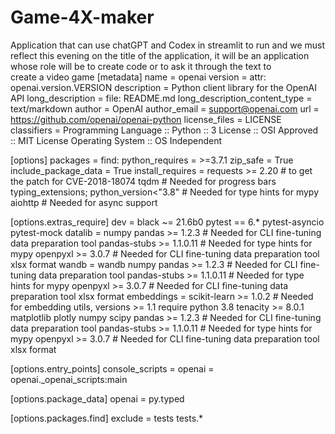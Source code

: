 # Game-4X-maker
Application that can use chatGPT and Codex in streamlit to run and we must reflect this evening on the title of the application, it will be an application whose role will be to create code or to ask it through the text to create a video game
[metadata]
name = openai
version = attr: openai.version.VERSION
description = Python client library for the OpenAI API
long_description = file: README.md
long_description_content_type = text/markdown
author = OpenAI
author_email = support@openai.com
url = https://github.com/openai/openai-python
license_files = LICENSE
classifiers =
  Programming Language :: Python :: 3
  License :: OSI Approved :: MIT License
  Operating System :: OS Independent

[options]
packages = find:
python_requires = >=3.7.1
zip_safe = True
include_package_data = True
install_requires =
  requests >= 2.20  # to get the patch for CVE-2018-18074
  tqdm  # Needed for progress bars
  typing_extensions; python_version<"3.8"  # Needed for type hints for mypy
  aiohttp  # Needed for async support

[options.extras_require]
dev =
  black ~= 21.6b0
  pytest == 6.*
  pytest-asyncio
  pytest-mock
datalib =
  numpy
  pandas >= 1.2.3  # Needed for CLI fine-tuning data preparation tool
  pandas-stubs >= 1.1.0.11  # Needed for type hints for mypy
  openpyxl >= 3.0.7  # Needed for CLI fine-tuning data preparation tool xlsx format
wandb =
  wandb
  numpy
  pandas >= 1.2.3  # Needed for CLI fine-tuning data preparation tool
  pandas-stubs >= 1.1.0.11  # Needed for type hints for mypy
  openpyxl >= 3.0.7  # Needed for CLI fine-tuning data preparation tool xlsx format
embeddings =
  scikit-learn >= 1.0.2  # Needed for embedding utils, versions >= 1.1 require python 3.8
  tenacity >= 8.0.1
  matplotlib
  plotly
  numpy
  scipy
  pandas >= 1.2.3  # Needed for CLI fine-tuning data preparation tool
  pandas-stubs >= 1.1.0.11  # Needed for type hints for mypy
  openpyxl >= 3.0.7  # Needed for CLI fine-tuning data preparation tool xlsx format

[options.entry_points]
console_scripts =
  openai = openai._openai_scripts:main

[options.package_data]
  openai = py.typed

[options.packages.find]
exclude =
  tests
  tests.*
